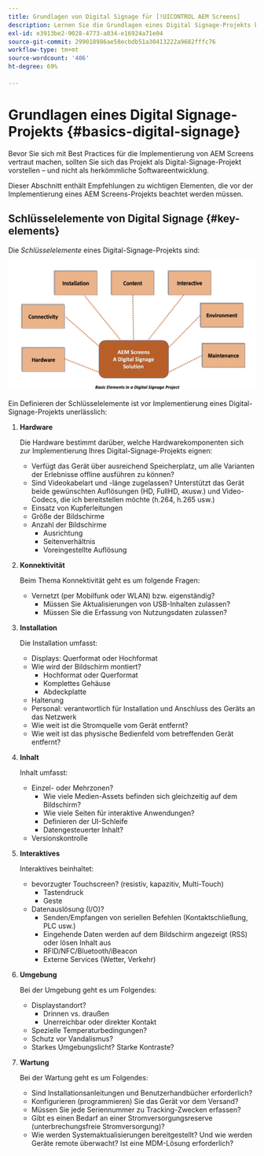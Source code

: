 ```yaml
---
title: Grundlagen von Digital Signage für [!UICONTROL AEM Screens]
description: Lernen Sie die Grundlagen eines Digital Signage-Projekts kennen.
exl-id: e3913be2-9028-4773-a034-e16924a71e04
source-git-commit: 299018986ae58ecbdb51a30413222a9682fffc76
workflow-type: tm+mt
source-wordcount: '406'
ht-degree: 69%

---
```


# Grundlagen eines Digital Signage-Projekts {#basics-digital-signage}

Bevor Sie sich mit Best Practices für die Implementierung von AEM Screens vertraut machen, sollten Sie sich das Projekt als Digital-Signage-Projekt vorstellen – und nicht als herkömmliche Softwareentwicklung.

Dieser Abschnitt enthält Empfehlungen zu wichtigen Elementen, die vor der Implementierung eines AEM Screens-Projekts beachtet werden müssen.

## Schlüsselelemente von Digital Signage {#key-elements}

Die *Schlüsselelemente* eines Digital-Signage-Projekts sind:

![](/help/assets/Elements-Revised.png)

Ein Definieren der Schlüsselelemente ist vor Implementierung eines Digital-Signage-Projekts unerlässlich:

1. **Hardware**

   Die Hardware bestimmt darüber, welche Hardwarekomponenten sich zur Implementierung Ihres Digital-Signage-Projekts eignen:
   * Verfügt das Gerät über ausreichend Speicherplatz, um alle Varianten der Erlebnisse offline ausführen zu können?
   * Sind Videokabelart und -länge zugelassen? Unterstützt das Gerät beide gewünschten Auflösungen (HD, FullHD, `4K`usw.) und Video-Codecs, die ich bereitstellen möchte (h.264, h.265 usw.)
   * Einsatz von Kupferleitungen
   * Größe der Bildschirme
   * Anzahl der Bildschirme
      * Ausrichtung
      * Seitenverhältnis
      * Voreingestellte Auflösung

1. **Konnektivität**

   Beim Thema Konnektivität geht es um folgende Fragen:
   * Vernetzt (per Mobilfunk oder WLAN) bzw. eigenständig?
      * Müssen Sie Aktualisierungen von USB-Inhalten zulassen?
      * Müssen Sie die Erfassung von Nutzungsdaten zulassen?

1. **Installation**

   Die Installation umfasst:
   * Displays: Querformat oder Hochformat
   * Wie wird der Bildschirm montiert?
      * Hochformat oder Querformat
      * Komplettes Gehäuse
      * Abdeckplatte
   * Halterung
   * Personal: verantwortlich für Installation und Anschluss des Geräts an das Netzwerk
   * Wie weit ist die Stromquelle vom Gerät entfernt?
   * Wie weit ist das physische Bedienfeld vom betreffenden Gerät entfernt?

1. **Inhalt**

   Inhalt umfasst:
   * Einzel- oder Mehrzonen?
      * Wie viele Medien-Assets befinden sich gleichzeitig auf dem Bildschirm?
      * Wie viele Seiten für interaktive Anwendungen?
      * Definieren der UI-Schleife
      * Datengesteuerter Inhalt?
   * Versionskontrolle

1. **Interaktives**

   Interaktives beinhaltet:
   * bevorzugter Touchscreen? (resistiv, kapazitiv, Multi-Touch)
      * Tastendruck
      * Geste
   * Datenauslösung (I/O)?
      * Senden/Empfangen von seriellen Befehlen (Kontaktschließung, PLC usw.)
      * Eingehende Daten werden auf dem Bildschirm angezeigt (RSS) oder lösen Inhalt aus
      * RFID/NFC/Bluetooth/iBeacon
      * Externe Services (Wetter, Verkehr)

1. **Umgebung**

   Bei der Umgebung geht es um Folgendes:
   * Displaystandort?
      * Drinnen vs. draußen
      * Unerreichbar oder direkter Kontakt
   * Spezielle Temperaturbedingungen?
   * Schutz vor Vandalismus?
   * Starkes Umgebungslicht? Starke Kontraste?

1. **Wartung**

   Bei der Wartung geht es um Folgendes:

   * Sind Installationsanleitungen und Benutzerhandbücher erforderlich?
   * Konfigurieren (programmieren) Sie das Gerät vor dem Versand?
   * Müssen Sie jede Seriennummer zu Tracking-Zwecken erfassen?
   * Gibt es einen Bedarf an einer Stromversorgungsreserve (unterbrechungsfreie Stromversorgung)?
   * Wie werden Systemaktualisierungen bereitgestellt? Und wie werden Geräte remote überwacht? Ist eine MDM-Lösung erforderlich?
